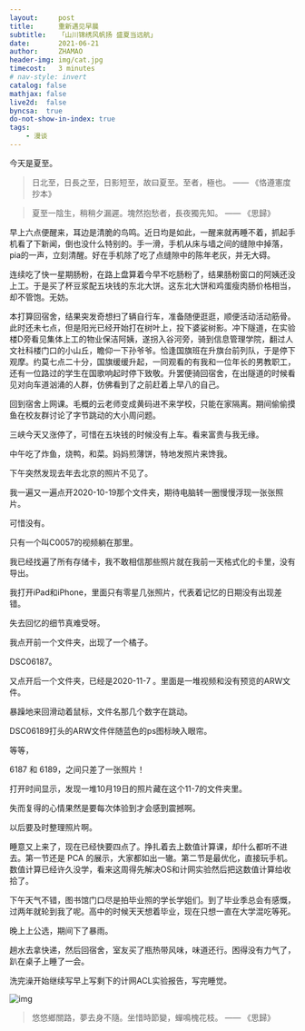 ```yaml
---
layout:     post
title:      重新遇见早晨
subtitle:   「山川锦绣风帆扬 盛夏当远航」
date:       2021-06-21
author:     ZHAMAO
header-img: img/cat.jpg
timecost:   3 minutes
# nav-style: invert
catalog: false
mathjax: false
live2d:  false
byncsa:  true
do-not-show-in-index: true
tags:
    - 漫谈 
---
```


今天是夏至。

> 日北至，日長之至，日影短至，故曰夏至。至者，極也。 —— 《恪遵憲度抄本》

> 夏至一陰生，稍稍夕漏遲。塊然抱愁者，長夜獨先知。 —— 《思歸》

早上六点便醒来，耳边是清脆的鸟鸣。近日均是如此，一醒来就再睡不着，抓起手机看了下新闻，倒也没什么特别的。手一滑，手机从床与墙之间的缝隙中掉落，pia的一声，立刻清醒。好在手机除了吃了点缝隙中的陈年老灰，并无大碍。

连续吃了快一星期肠粉，在路上盘算着今早不吃肠粉了，结果肠粉窗口的阿姨还没上工。于是买了杯豆浆配五块钱的东北大饼。这东北大饼和鸡蛋瘦肉肠价格相当，却不管饱。无妨。

本打算回宿舍，结果突发奇想扫了辆自行车，准备随便逛逛，顺便活动活动筋骨。此时还未七点，但是阳光已经开始打在树叶上，投下婆娑树影。冲下隧道，在实验楼D旁看见集体上工的物业保洁阿姨，遂拐入谷河旁，骑到信息管理学院，翻过人文社科楼门口的小山丘，瞻仰一下孙爷爷。恰逢国旗班在升旗台前列队，于是停下观摩。约莫七点二十分，国旗缓缓升起，一同观看的有我和一位年长的男教职工，还有一位路过的学生在国歌响起时停下致敬。升罢便骑回宿舍，在出隧道的时候看见对向车道汹涌的人群，仿佛看到了之前赶着上早八的自己。

回到宿舍上网课。毛概的云老师变成黄码进不来学校，只能在家隔离。期间偷偷摸鱼在校友群讨论了字节跳动的大小周问题。

三峡今天又涨停了，可惜在五块钱的时候没有上车。看来富贵与我无缘。

中午吃了炸鱼，烧鸭，和菜。妈妈煎薄饼，特地发照片来馋我。

下午突然发现去年去北京的照片不见了。

我一遍又一遍点开2020-10-19那个文件夹，期待电脑转一圈慢慢浮现一张张照片。

可惜没有。

只有一个叫C0057的视频躺在那里。

我已经找遍了所有存储卡，我不敢相信那些照片就在我前一天格式化的卡里，没有导出。

我打开iPad和iPhone，里面只有零星几张照片，代表着记忆的日期没有出现差错。

失去回忆的细节真难受呀。

我点开前一个文件夹，出现了一个橘子。

DSC06187。

又点开后一个文件夹，已经是2020-11-7 。里面是一堆视频和没有预览的ARW文件。

暴躁地来回滑动着鼠标，文件名那几个数字在跳动。

DSC06189打头的ARW文件伴随蓝色的ps图标映入眼帘。

等等，

6187 和 6189，之间只差了一张照片！

打开时间显示，发现一堆10月19日的照片藏在这个11-7的文件夹里。

失而复得的心情果然是要每次体验到才会感到震撼啊。

以后要及时整理照片啊。

睡意又上来了，现在已经快要四点了。挣扎着去上数值计算课，却什么都听不进去。第一节还是 PCA 的展示，大家都如出一辙。第二节是最优化，直接玩手机。数值计算已经许久没学，看来这周得先解决OS和计网实验然后把这数值计算给收拾了。

下午天气不错，图书馆门口尽是拍毕业照的学长学姐们。到了毕业季总会有感慨，过两年就轮到我了呢。高中的时候天天想着毕业，现在只想一直在大学混吃等死。

晚上上公选，期间下了暴雨。

趟水去拿快递，然后回宿舍，室友买了瓶热带风味，味道还行。困得没有力气了，趴在桌子上睡了一会。

洗完澡开始继续写早上写剩下的计网ACL实验报告，写完睡觉。

![img](/img/in-post/good-morning/report.png)

> 悠悠鄉關路，夢去身不隨。坐惜時節變，蟬鳴槐花枝。 —— 《思歸》
